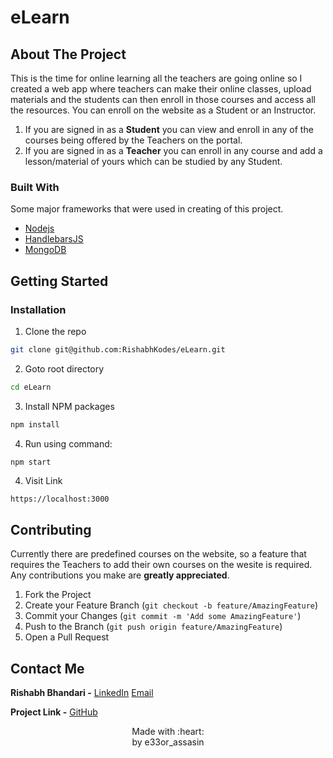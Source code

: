 # eLearn

<!-- ABOUT THE PROJECT -->
## About The Project

This is the time for online learning all the teachers are going online so I created a web app where teachers can make their online classes, upload materials and the students can then enroll in those courses and access all the resources. 
You can enroll on the website as a Student or an Instructor. 
1. If you are signed in as a **Student** you can view and enroll in any of the courses being offered by the Teachers on the portal.  
2. If you are signed in as a **Teacher** you can enroll in any course and add a lesson/material of yours which can be studied by any Student.  


### Built With
Some major frameworks that were used in creating of this project.
* [Nodejs](https://nodejs.org/en/)
* [HandlebarsJS](https://handlebarsjs.com/)
* [MongoDB](https://www.mongodb.com/)


<!-- GETTING STARTED -->
## Getting Started

### Installation

1. Clone the repo
```sh
git clone git@github.com:RishabhKodes/eLearn.git
```
2. Goto root directory
```sh
cd eLearn
```
3. Install NPM packages
```sh
npm install
```
4. Run using command:
```JS
npm start
```
4. Visit Link
```sh
https://localhost:3000
```

<!-- CONTRIBUTING -->
## Contributing

Currently there are predefined courses on the website, so a feature that requires the Teachers to add their own courses on the wesite is required. 
Any contributions you make are **greatly appreciated**.

1. Fork the Project
2. Create your Feature Branch (`git checkout -b feature/AmazingFeature`)
3. Commit your Changes (`git commit -m 'Add some AmazingFeature'`)
4. Push to the Branch (`git push origin feature/AmazingFeature`)
5. Open a Pull Request


<!-- CONTACT -->
## Contact Me

**Rishabh Bhandari -** [LinkedIn](https://www.linkedin.com/in/rishabh-bhandari-ba5778168/)
[Email](rishabhbhandari6@gmail.com)

**Project Link -** [GitHub](https://github.com/RishabhKodes/eLearn)

<p align="center">
Made with :heart: <br>
by e33or_assasin
</p>
